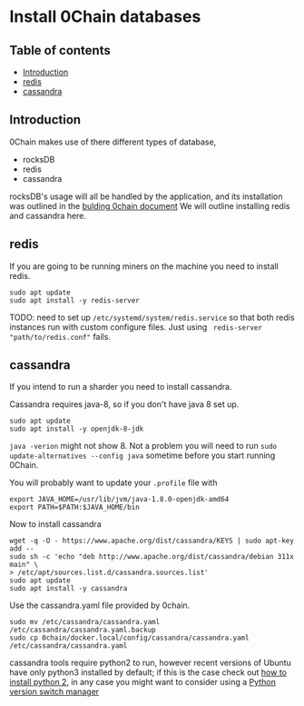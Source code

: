# Install 0Chain databases

## Table of contents

- [Introduction](#introduction)
- [redis](#redis)
- [cassandra](#cassandra)

## Introduction

0Chain makes use of there different types of database,
- rocksDB
- redis
- cassandra

rocksDB's usage will all be handled by the application, and
its installation was outlined in the 
[bulding 0chain document](https://github.com/0chain/0chain/blob/debug_builds/local/build_0chain.md#install-rocksdb)
We will outline installing redis and cassandra here.

## redis

If you are going to be running miners on the machine you need to install redis.
```shell
sudo apt update
sudo apt install -y redis-server
```
TODO: need to set up `/etc/systemd/system/redis.service` so that
both redis instances run with custom configure files. Just using
` redis-server "path/to/redis.conf"` fails.

## cassandra

If you intend to run a sharder you need to install cassandra. 

Cassandra requires java-8, so if you don't have java 8 set up. 
```shell
sudo apt update
sudo apt install -y openjdk-8-jdk
```
`java -verion` might not show 8. Not a problem you will need
to run `sudo update-alternatives --config java` sometime before
you start running 0Chain.

You will probably want to update your `.profile` file with
```shell
export JAVA_HOME=/usr/lib/jvm/java-1.8.0-openjdk-amd64
export PATH=$PATH:$JAVA_HOME/bin
```
Now to install cassandra
```shell
wget -q -O - https://www.apache.org/dist/cassandra/KEYS | sudo apt-key add --
sudo sh -c 'echo "deb http://www.apache.org/dist/cassandra/debian 311x main" \
> /etc/apt/sources.list.d/cassandra.sources.list'
sudo apt update
sudo apt install -y cassandra
```
Use the cassandra.yaml file provided by 0chain.
```shell
sudo mv /etc/cassandra/cassandra.yaml /etc/cassandra/cassandra.yaml.backup
sudo cp 0chain/docker.local/config/cassandra/cassandra.yaml /etc/cassandra/cassandra.yaml
```
cassandra tools require python2 to run, however recent versions of Ubuntu have only python3 
installed by default; if this is the case check out
[how to install python 2](https://linuxconfig.org/install-python-2-on-ubuntu-20-04-focal-fossa-linux),
in any case you might want to consider using a
[Python version switch manager](https://linuxconfig.org/ubuntu-20-04-python-version-switch-manager)

